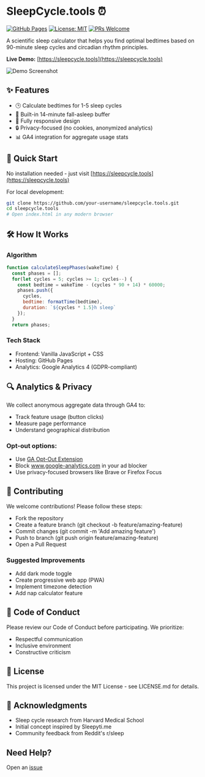 # SleepCycle.tools ⏰

[![GitHub Pages](https://img.shields.io/badge/Deployed_on-GitHub%20Pages-blue?logo=github)](https://sleepcycle.tools)
[![License: MIT](https://img.shields.io/badge/License-MIT-green.svg)](https://opensource.org/licenses/MIT)
[![PRs Welcome](https://img.shields.io/badge/PRs-welcome-brightgreen.svg)](https://github.com/ylohnitram/sleepcycle.tools/pulls)

A scientific sleep calculator that helps you find optimal bedtimes based on 90-minute sleep cycles and circadian rhythm principles.

**Live Demo:** [https://sleepcycle.tools](https://sleepcycle.tools)

![Demo Screenshot](https://sleepcycle.tools/og-image.jpg)

## ✨ Features

- 🕒 Calculate bedtimes for 1-5 sleep cycles
- 🌙 Built-in 14-minute fall-asleep buffer
- 📱 Fully responsive design
- 🔒 Privacy-focused (no cookies, anonymized analytics)
- 📊 GA4 integration for aggregate usage stats

## 🚀 Quick Start

No installation needed - just visit [https://sleepcycle.tools](https://sleepcycle.tools)

For local development:
```bash
git clone https://github.com/your-username/sleepcycle.tools.git
cd sleepcycle.tools
# Open index.html in any modern browser
```

## 🛠️ How It Works

### Algorithm
```javascript
function calculateSleepPhases(wakeTime) {
  const phases = [];
  for(let cycles = 5; cycles >= 1; cycles--) {
    const bedtime = wakeTime - (cycles * 90 + 14) * 60000;
    phases.push({
      cycles,
      bedtime: formatTime(bedtime),
      duration: `${cycles * 1.5}h sleep`
    });
  }
  return phases;
```

### Tech Stack

* Frontend: Vanilla JavaScript + CSS
* Hosting: GitHub Pages
* Analytics: Google Analytics 4 (GDPR-compliant)

## 🔍 Analytics & Privacy

We collect anonymous aggregate data through GA4 to:

* Track feature usage (button clicks)
* Measure page performance
* Understand geographical distribution

### Opt-out options:

* Use [GA Opt-Out Extension](https://tools.google.com/dlpage/gaoptout)
* Block www.google-analytics.com in your ad blocker
* Use privacy-focused browsers like Brave or Firefox Focus

## 🤝 Contributing

We welcome contributions! Please follow these steps:

* Fork the repository
* Create a feature branch (git checkout -b feature/amazing-feature)
* Commit changes (git commit -m 'Add amazing feature')
* Push to branch (git push origin feature/amazing-feature)
* Open a Pull Request

### Suggested Improvements

* Add dark mode toggle
* Create progressive web app (PWA)
* Implement timezone detection
* Add nap calculator feature

## 📜 Code of Conduct

Please review our Code of Conduct before participating. We prioritize:

* Respectful communication
* Inclusive environment
* Constructive criticism

## 📄 License

This project is licensed under the MIT License - see LICENSE.md for details.

## 🙏 Acknowledgments

* Sleep cycle research from Harvard Medical School
* Initial concept inspired by Sleepyti.me
* Community feedback from Reddit's r/sleep

## Need Help?

Open an [issue](https://github.com/ylohnitram/sleepcycle.tools/issues)
